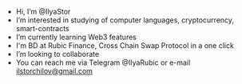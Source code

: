 -  Hi, I’m @IlyaStor
-  I’m interested in studying of computer languages, cryptocurrency, smart-contracts
-  I’m currently learning Web3 features
- I'm BD at Rubic Finance, Cross Chain Swap Protocol in a one click 
- I’m looking to collaborate
- You can reach me via Telegram @IlyaRubic or e-mail ilstorchilov@gmail.com

